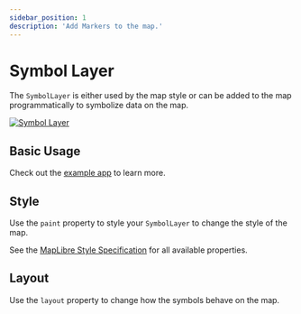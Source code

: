 ```yaml
---
sidebar_position: 1
description: 'Add Markers to the map.'
---
```


# Symbol Layer

The `SymbolLayer` is either used by the map style or can be added to the map
programmatically to symbolize data on the map.

[![Symbol Layer](/img/layers/symbol_layer.jpg)](/demo/#/layers/symbol)

## Basic Usage

Check out
the [example app](https://github.com/josxha/flutter-maplibre/blob/main/example/lib/layers_symbol_page.dart)
to learn more.

## Style

Use the `paint` property to style your `SymbolLayer` to change the style of the
map.

See
the [MapLibre Style Specification](https://maplibre.org/maplibre-style-spec/layers/#symbol)
for all available properties.

## Layout

Use the `layout` property to change how the symbols
behave on the map.